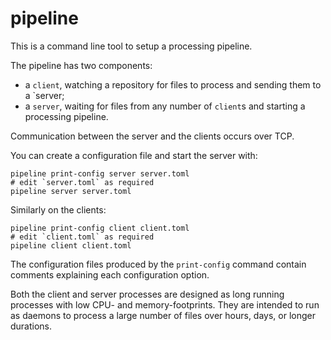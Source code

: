 pipeline
========

This is a command line tool to setup a processing pipeline.

The pipeline has two components:

- a `client`, watching a repository for files to process and
  sending them to a `server;
- a `server`, waiting for files from any number of `client`s
  and starting a processing pipeline.

Communication between the server and the clients occurs over TCP.

You can create a configuration file and start the server with:

```shell
pipeline print-config server server.toml
# edit `server.toml` as required
pipeline server server.toml
```

Similarly on the clients:

```shell
pipeline print-config client client.toml
# edit `client.toml` as required
pipeline client client.toml
```

The configuration files produced by the `print-config` command contain comments
explaining each configuration option.

Both the client and server processes are designed as long running processes
with low CPU- and memory-footprints. They are intended to run as daemons to
process a large number of files over hours, days, or longer durations.
